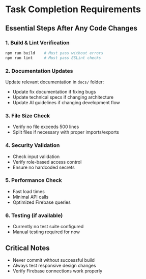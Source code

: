 # Task Completion Requirements

## Essential Steps After Any Code Changes

### 1. Build & Lint Verification
```bash
npm run build    # Must pass without errors
npm run lint     # Must pass ESLint checks
```

### 2. Documentation Updates
Update relevant documentation in `docs/` folder:
- Update fix documentation if fixing bugs
- Update technical specs if changing architecture
- Update AI guidelines if changing development flow

### 3. File Size Check
- Verify no file exceeds 500 lines
- Split files if necessary with proper imports/exports

### 4. Security Validation
- Check input validation
- Verify role-based access control
- Ensure no hardcoded secrets

### 5. Performance Check
- Fast load times
- Minimal API calls
- Optimized Firebase queries

### 6. Testing (if available)
- Currently no test suite configured
- Manual testing required for now

## Critical Notes
- Never commit without successful build
- Always test responsive design changes
- Verify Firebase connections work properly